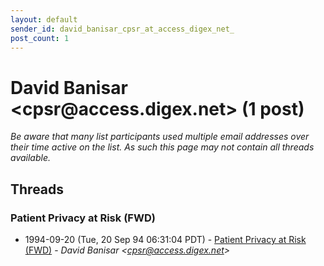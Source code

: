 ```yaml
---
layout: default
sender_id: david_banisar_cpsr_at_access_digex_net_
post_count: 1
---
```


# David Banisar <cpsr<span>@</span>access.digex.net> (1 post)

_Be aware that many list participants used multiple email addresses over their time active on the list. As such this page may not contain all threads available._

## Threads

### Patient Privacy at Risk (FWD)
+ 1994-09-20 (Tue, 20 Sep 94 06:31:04 PDT) - [Patient Privacy at Risk (FWD)](/archive/1994/09/aaa93480f5718a9abf7b0361badc0af608ce324fddbe77eef0a41e2a06b5d8cd) - _David Banisar \<cpsr@access.digex.net\>_

